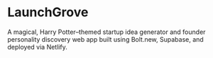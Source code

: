 # LaunchGrove
A magical, Harry Potter–themed startup idea generator and founder personality discovery web app built using Bolt.new, Supabase, and deployed via Netlify.
